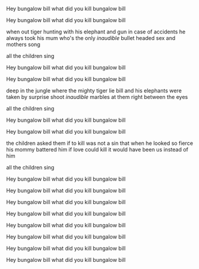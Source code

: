 Hey bungalow bill
what did you kill
bungalow bill

Hey bungalow bill
what did you kill
bungalow bill

when out tiger hunting with his elephant and gun
in case of accidents he always took his mum
who's the only *inaudible* bullet headed sex and mothers song

all the children sing

Hey bungalow bill
what did you kill
bungalow bill

Hey bungalow bill
what did you kill
bungalow bill

deep in the jungle where the mighty tiger lie
bill and his elephants were taken by surprise
shoot *inaudible* marbles at them right between the eyes

all the children sing

Hey bungalow bill
what did you kill
bungalow bill

Hey bungalow bill
what did you kill
bungalow bill

the children asked them if to kill was not a sin
that when he looked so fierce his mommy battered him
if love could kill it would have been us instead of him

all the children sing

Hey bungalow bill
what did you kill
bungalow bill

Hey bungalow bill
what did you kill
bungalow bill

Hey bungalow bill
what did you kill
bungalow bill

Hey bungalow bill
what did you kill
bungalow bill

Hey bungalow bill
what did you kill
bungalow bill

Hey bungalow bill
what did you kill
bungalow bill

Hey bungalow bill
what did you kill
bungalow bill

Hey bungalow bill
what did you kill
bungalow bill
